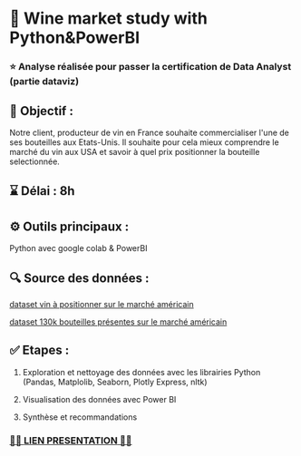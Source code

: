 # 🍷 Wine market study with Python&PowerBI 

### ⭐ Analyse réalisée pour passer la certification de Data Analyst (partie dataviz)

## 🎯 Objectif :

Notre client, producteur de vin en France souhaite commercialiser l'une de ses bouteilles aux Etats-Unis. 
Il souhaite pour cela mieux comprendre le marché du vin aux USA et savoir à quel prix positionner la bouteille selectionnée. 

## ⌛ Délai : 8h

## ⚙️ Outils principaux : 
Python avec google colab & PowerBI 

## 🔍 Source des données :  
[dataset vin à positionner sur le marché américain](https://raw.githubusercontent.com/WildCodeSchool/wilddata/main/domaine_des_croix.csv)

[dataset 130k bouteilles présentes sur le marché américain](https://github.com/WildCodeSchool/wilddata/raw/main/wine.zip)

## ✅ Etapes :

1) Exploration et nettoyage des données avec les librairies Python (Pandas, Matplolib, Seaborn, Plotly Express, nltk)

2) Visualisation des données avec Power BI 

3) Synthèse et recommandations

### [🎤🎤 **LIEN PRESENTATION** 🎤🎤](https://drive.google.com/file/d/1wu7nWQQCO0wnxYxsHzyp4reMsqweQPM0/view?usp=sharing)
